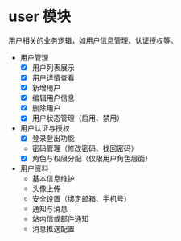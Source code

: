 # user 模块

用户相关的业务逻辑，如用户信息管理、认证授权等。

- 用户管理
    - [x] 用户列表展示
    - [x] 用户详情查看
    - [x] 新增用户
    - [x] 编辑用户信息
    - [x] 删除用户
    - [x] 用户状态管理（启用、禁用）
- 用户认证与授权
    - [x] 登录登出功能
    - 密码管理（修改密码、找回密码）
    - [x] 角色与权限分配（仅限用户角色层面）
- 用户资料
    - 基本信息维护
    - 头像上传
    - 安全设置（绑定邮箱、手机号）
    - 通知与消息
    - 站内信或邮件通知
    - 消息推送配置
